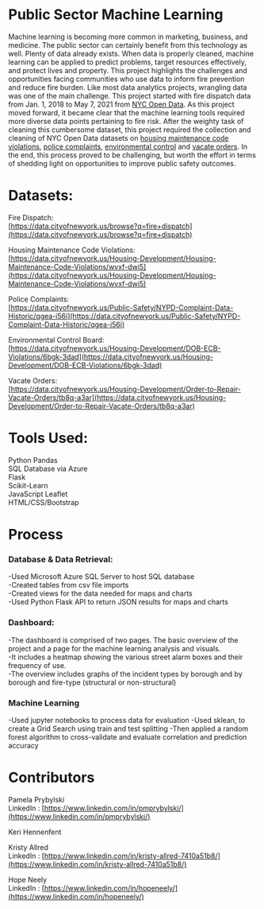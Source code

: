 # Public Sector Machine Learning

Machine learning is becoming more common in marketing, business, and medicine. The public sector can certainly benefit from this technology as well. Plenty of data already exists. When data is properly cleaned, machine learning can be applied to predict problems, target resources effectively, and protect lives and property. This project highlights the challenges and opportunities facing communities who use data to inform fire prevention and reduce fire burden. Like most data analytics projects, wrangling data was one of the main challenge. This project started with fire dispatch data from Jan. 1, 2018 to May 7, 2021 from [NYC Open Data](https://data.cityofnewyork.us/browse?q=fire+dispatch). As this project moved forward, it became clear that the machine learning tools required more diverse data points pertaining to fire risk. After the weighty task of cleaning this cumbersome dataset, this project required the collection and cleaning of NYC Open Data datasets on [housing maintenance code violations](https://data.cityofnewyork.us/Housing-Development/Housing-Maintenance-Code-Violations/wvxf-dwi5), [police complaints](https://data.cityofnewyork.us/Public-Safety/NYPD-Complaint-Data-Historic/qgea-i56i), [environmental control](https://data.cityofnewyork.us/Housing-Development/DOB-ECB-Violations/6bgk-3dad)  and [vacate orders](https://data.cityofnewyork.us/Housing-Development/Order-to-Repair-Vacate-Orders/tb8q-a3ar). In the end, this process proved to be challenging, but worth the effort in terms of shedding light on opportunities to improve public safety outcomes. 

# Datasets:

Fire Dispatch: <br>
[https://data.cityofnewyork.us/browse?q=fire+dispatch](https://data.cityofnewyork.us/browse?q=fire+dispatch)<br>

Housing Maintenance Code Violations:<br>
[https://data.cityofnewyork.us/Housing-Development/Housing-Maintenance-Code-Violations/wvxf-dwi5](https://data.cityofnewyork.us/Housing-Development/Housing-Maintenance-Code-Violations/wvxf-dwi5)<br>

Police Complaints:<br>
[https://data.cityofnewyork.us/Public-Safety/NYPD-Complaint-Data-Historic/qgea-i56i](https://data.cityofnewyork.us/Public-Safety/NYPD-Complaint-Data-Historic/qgea-i56i)<br>

Environmental Control Board:<br>
[https://data.cityofnewyork.us/Housing-Development/DOB-ECB-Violations/6bgk-3dad](https://data.cityofnewyork.us/Housing-Development/DOB-ECB-Violations/6bgk-3dad)<br>

Vacate Orders:<br>
[https://data.cityofnewyork.us/Housing-Development/Order-to-Repair-Vacate-Orders/tb8q-a3ar](https://data.cityofnewyork.us/Housing-Development/Order-to-Repair-Vacate-Orders/tb8q-a3ar)<br>

# Tools Used: 
Python Pandas<br>
SQL Database via Azure<br>
Flask<br>
Scikit-Learn<br>
JavaScript Leaflet<br>
HTML/CSS/Bootstrap<br>

# Process

### Database & Data Retrieval:
-Used Microsoft Azure SQL Server to host SQL database<br>
-Created tables from csv file imports<br>
-Created views for the data needed for maps and charts<br>
-Used Python Flask API to return JSON results for maps and charts<br>

### Dashboard:
-The dashboard is comprised of two pages. The basic overview of the project and a page for the machine learning analysis and visuals.<br>
-It includes a heatmap showing the various street alarm boxes and their frequency of use.<br> 
-The overview includes graphs of the incident types by borough and by borough and fire-type (structural or non-structural)<br>

### Machine Learning
-Used jupyter notebooks to process data for evaluation
-Used sklean, to create a Grid Search using train and test splitting
-Then applied a random forest algorithm to cross-validate and evaluate correlation and prediction accuracy



# Contributors
Pamela Prybylski</strong><br>
LinkedIn : [https://www.linkedin.com/in/pmprybylski/](https://www.linkedin.com/in/pmprybylski/)<br>

Keri Hennenfent</strong><br>

Kristy Allred</strong><br>
LinkedIn : [https://www.linkedin.com/in/kristy-allred-7410a51b8/](https://www.linkedin.com/in/kristy-allred-7410a51b8/)<br>

Hope Neely</strong><br>
LinkedIn : [https://www.linkedin.com/in/hopeneely/](https://www.linkedin.com/in/hopeneely/)
